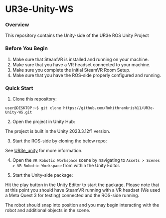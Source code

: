 # UR3e-Unity-WS

### Overview 

This repository contains the Unity-side of the UR3e ROS Unity Project

### Before You Begin

1. Make sure that SteamVR is installed and running on your machine.
2. Make sure that you have a VR headset connected to your machine.
3. Make sure you complete the initial SteamVR Room Setup.
4. Make sure that you have the ROS-side properly configured and running.

### Quick Start

1. Clone this repository:

```console
user@DESKTOP:~$ git clone https://github.com/Rohithramkrish11/UR3e-Unity-WS.git
```

2. Open the project in Unity Hub:

The project is built in the Unity 2023.3.12f1 version.

3. Start the ROS-side by cloning the below repo:

See [UR3e_unity](https://github.com/Yadhukrishnank/UR3e_unity.git) for more information.

4. Open the `VR Robotic Workspace` scene by navigating to `Assets > Scenes > VR Robotic Workspace` from within the
Unity Editor.

5. Start the Unity-side package:

Hit the play button in the Unity Editor to start the package. Please note that
at this point you should have SteamVR running with a VR headset (We used a Meta Quest 3 for testing) connected and
the ROS-side running.

The robot should snap into position and you may begin interacting with the
robot and additional objects in the scene.
